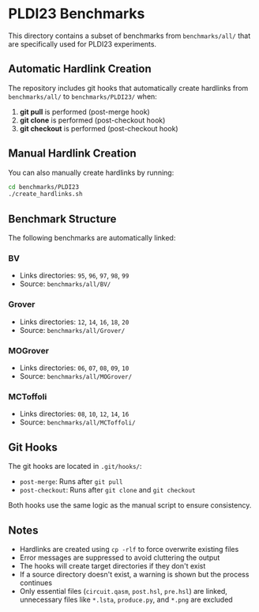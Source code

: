 # PLDI23 Benchmarks

This directory contains a subset of benchmarks from `benchmarks/all/` that are specifically used for PLDI23 experiments.

## Automatic Hardlink Creation

The repository includes git hooks that automatically create hardlinks from `benchmarks/all/` to `benchmarks/PLDI23/` when:

1. **git pull** is performed (post-merge hook)
2. **git clone** is performed (post-checkout hook)
3. **git checkout** is performed (post-checkout hook)

## Manual Hardlink Creation

You can also manually create hardlinks by running:

```bash
cd benchmarks/PLDI23
./create_hardlinks.sh
```

## Benchmark Structure

The following benchmarks are automatically linked:

### BV
- Links directories: `95`, `96`, `97`, `98`, `99`
- Source: `benchmarks/all/BV/`

### Grover
- Links directories: `12`, `14`, `16`, `18`, `20`
- Source: `benchmarks/all/Grover/`

### MOGrover
- Links directories: `06`, `07`, `08`, `09`, `10`
- Source: `benchmarks/all/MOGrover/`

### MCToffoli
- Links directories: `08`, `10`, `12`, `14`, `16`
- Source: `benchmarks/all/MCToffoli/`

## Git Hooks

The git hooks are located in `.git/hooks/`:
- `post-merge`: Runs after `git pull`
- `post-checkout`: Runs after `git clone` and `git checkout`

Both hooks use the same logic as the manual script to ensure consistency.

## Notes

- Hardlinks are created using `cp -rlf` to force overwrite existing files
- Error messages are suppressed to avoid cluttering the output
- The hooks will create target directories if they don't exist
- If a source directory doesn't exist, a warning is shown but the process continues
- Only essential files (`circuit.qasm`, `post.hsl`, `pre.hsl`) are linked, unnecessary files like `*.lsta`, `produce.py`, and `*.png` are excluded 